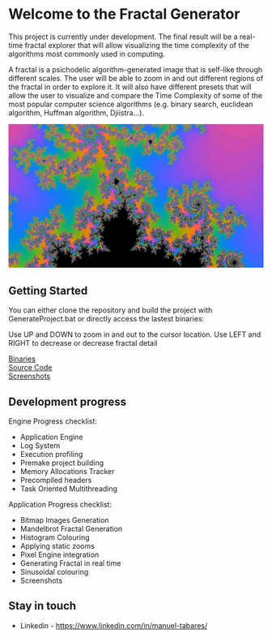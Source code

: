 # Welcome to the Fractal Generator

This project is currently under development. The final result will be a real-time fractal explorer that will allow visualizing the time complexity of the algorithms most commonly used in computing.

A fractal is a psichodelic algorithm-generated image that is self-like through different scales. The user will be able to zoom in and out different regions of the fractal in order to explore it. It will also have different presets that will allow the user to visualize and compare the Time Complexity of some of the most popular computer science algorithms (e.g. binary search, euclidean algorithm, Huffman algorithm, Djiistra...).

![Fractal](media/screenshots/10_03_Fractal_World_2.jpg)

## Getting Started

You can either clone the repository and build the project with GenerateProject.bat or directly access the lastest binaries:<br/>

Use UP and DOWN to zoom in and out to the cursor location. Use LEFT and RIGHT to decrease or decrease fractal detail<br/>

[Binaries](https://github.com/ManuCanedo/fractal-generator/tree/master/bin)  
[Source Code](https://github.com/ManuCanedo/fractal-generator/tree/master/src)   
[Screenshots](https://github.com/ManuCanedo/fractal-generator/tree/master/media/screenshots) 

## Development progress

Engine Progress checklist:
+ Application Engine 
+ Log System
+ Execution profiling
+ Premake project building
+ Memory Allocations Tracker
+ Precompiled headers
+ Task Oriented Multithreading

Application Progress checklist:
+ Bitmap Images Generation
+ Mandelbrot Fractal Generation
+ Histogram Colouring
+ Applying static zooms
+ Pixel Engine integration
+ Generating Fractal in real time
+ Sinusoidal colouring
+ Screenshots

## Stay in touch

+ Linkedin - https://www.linkedin.com/in/manuel-tabares/
